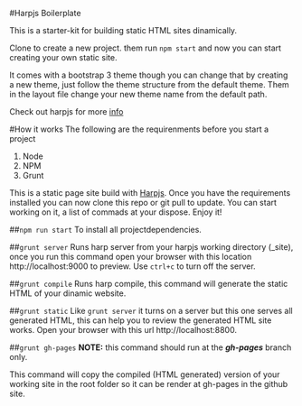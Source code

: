 #Harpjs Boilerplate

This is a starter-kit for building static HTML sites dinamically.

Clone to create a new project. them run `npm start` and now you can start creating your own static site.

It comes with a bootstrap 3 theme though you can change that by creating a new theme, just follow the theme structure from the default theme. Them in the layout file change your new theme name from the default path.

Check out harpjs for more [info](http://harpjs.com/docs/)

#How it works
The following are the requirenments before you start a project

1. Node
2. NPM
3. Grunt

This is a static page site build with [Harpjs](http://harpjs.com/). Once you have the requirements installed you can now clone this repo or git pull to update. You can start working on it, a list of commads at your dispose. Enjoy it!

##```npm run start```
To install all projectdependencies.

##```grunt server```
Runs harp server from your harpjs working directory (_site), once you run this command open your browser with this location http://localhost:9000 to preview. Use ```ctrl+c``` to turn off the server.

##```grunt compile```
Runs harp compile, this command will generate the static HTML of your dinamic website.

##```grunt static```
Like ```grunt server``` it turns on a server but this one serves all generated HTML, this can help you to review the generated HTML site works. Open your browser with this url http://localhost:8800.

##```grunt gh-pages```
**NOTE:** this command should run at the **_gh-pages_** branch only.

This command will copy the compiled (HTML generated) version of your working site in the root folder so it can be render at gh-pages in the github site.
